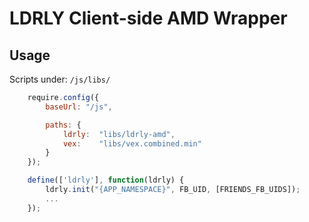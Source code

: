 LDRLY Client-side AMD Wrapper
===========================

## Usage

Scripts under: `/js/libs/`

```js
    require.config({
        baseUrl: "/js",

        paths: {
            ldrly:  "libs/ldrly-amd",
            vex:    "libs/vex.combined.min"
        }
    });

    define(['ldrly'], function(ldrly) {
        ldrly.init("{APP_NAMESPACE}", FB_UID, [FRIENDS_FB_UIDS]);
        ...
    });
